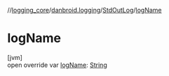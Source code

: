//[logging_core](../../../index.md)/[danbroid.logging](../index.md)/[StdOutLog](index.md)/[logName](log-name.md)

# logName

[jvm]\
open override var [logName](log-name.md): [String](https://kotlinlang.org/api/latest/jvm/stdlib/kotlin/-string/index.html)
